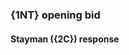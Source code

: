 ### <a name="1NT_opening_bid"> {1NT} opening bid

#### <a name="Stayman_(2C)_response"> Stayman ({2C}) response
